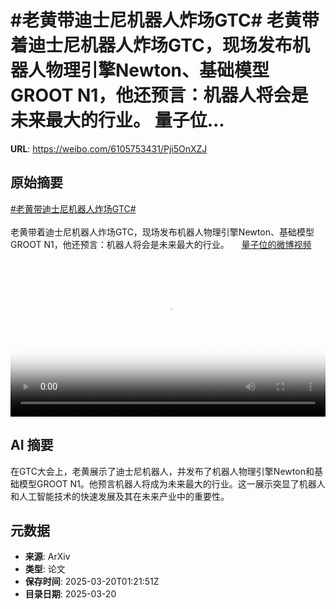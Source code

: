 # #老黄带迪士尼机器人炸场GTC# 老黄带着迪士尼机器人炸场GTC，现场发布机器人物理引擎Newton、基础模型GROOT N1，他还预言：机器人将会是未来最大的行业。 量子位...

**URL**: https://weibo.com/6105753431/Pji5OnXZJ

## 原始摘要

<a href="https://m.weibo.cn/search?containerid=231522type%3D1%26t%3D10%26q%3D%23%E8%80%81%E9%BB%84%E5%B8%A6%E8%BF%AA%E5%A3%AB%E5%B0%BC%E6%9C%BA%E5%99%A8%E4%BA%BA%E7%82%B8%E5%9C%BAGTC%23&amp;extparam=%23%E8%80%81%E9%BB%84%E5%B8%A6%E8%BF%AA%E5%A3%AB%E5%B0%BC%E6%9C%BA%E5%99%A8%E4%BA%BA%E7%82%B8%E5%9C%BAGTC%23" data-hide=""><span class="surl-text">#老黄带迪士尼机器人炸场GTC#</span></a> <br><br>老黄带着迪士尼机器人炸场GTC，现场发布机器人物理引擎Newton、基础模型GROOT N1，他还预言：机器人将会是未来最大的行业。 <a href="https://video.weibo.com/show?fid=1034:5145976109989898" data-hide=""><span class="url-icon"><img style="width: 1rem;height: 1rem" src="https://h5.sinaimg.cn/upload/2015/09/25/3/timeline_card_small_video_default.png" referrerpolicy="no-referrer"></span><span class="surl-text">量子位的微博视频</span></a> <br clear="both"><div style="clear: both"></div><video controls="controls" poster="https://tvax1.sinaimg.cn/orj480/006Fd7o3ly1hzmgg1jtfrj30u01hc0uh.jpg" style="width: 100%"><source src="https://f.video.weibocdn.com/o0/nD6GSYJdlx08mNFZsn2o01041200j15G0E010.mp4?label=mp4_720p&amp;template=720x1280.24.0&amp;ori=0&amp;ps=1CwnkDw1GXwCQx&amp;Expires=1742437287&amp;ssig=dboqSOv1HE&amp;KID=unistore,video"><source src="https://f.video.weibocdn.com/o0/Mu45wiRxlx08mNFZbnTa01041200bt9O0E010.mp4?label=mp4_hd&amp;template=540x960.24.0&amp;ori=0&amp;ps=1CwnkDw1GXwCQx&amp;Expires=1742437287&amp;ssig=N%2BZY3ZujyJ&amp;KID=unistore,video"><source src="https://f.video.weibocdn.com/o0/5tWdyuSulx08mNFYMkbe010412006mq50E010.mp4?label=mp4_ld&amp;template=360x640.24.0&amp;ori=0&amp;ps=1CwnkDw1GXwCQx&amp;Expires=1742437287&amp;ssig=tFptjhbmtx&amp;KID=unistore,video"><p>视频无法显示，请前往<a href="https://video.weibo.com/show?fid=1034%3A5145976109989898" target="_blank" rel="noopener noreferrer">微博视频</a>观看。</p></video>

## AI 摘要

在GTC大会上，老黄展示了迪士尼机器人，并发布了机器人物理引擎Newton和基础模型GROOT N1。他预言机器人将成为未来最大的行业。这一展示突显了机器人和人工智能技术的快速发展及其在未来产业中的重要性。

## 元数据

- **来源**: ArXiv
- **类型**: 论文
- **保存时间**: 2025-03-20T01:21:51Z
- **目录日期**: 2025-03-20
